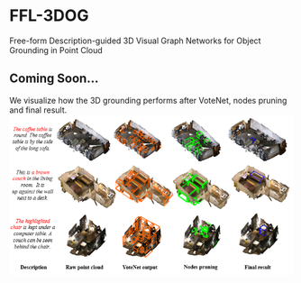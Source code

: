 # FFL-3DOG
Free-form Description-guided 3D Visual Graph Networks for Object Grounding in Point Cloud
## Coming Soon... 
We visualize how the 3D grounding performs after VoteNet, nodes pruning and final result.
![image1](https://github.com/PNXD/FFL-3DOG/blob/main/visual.png)

